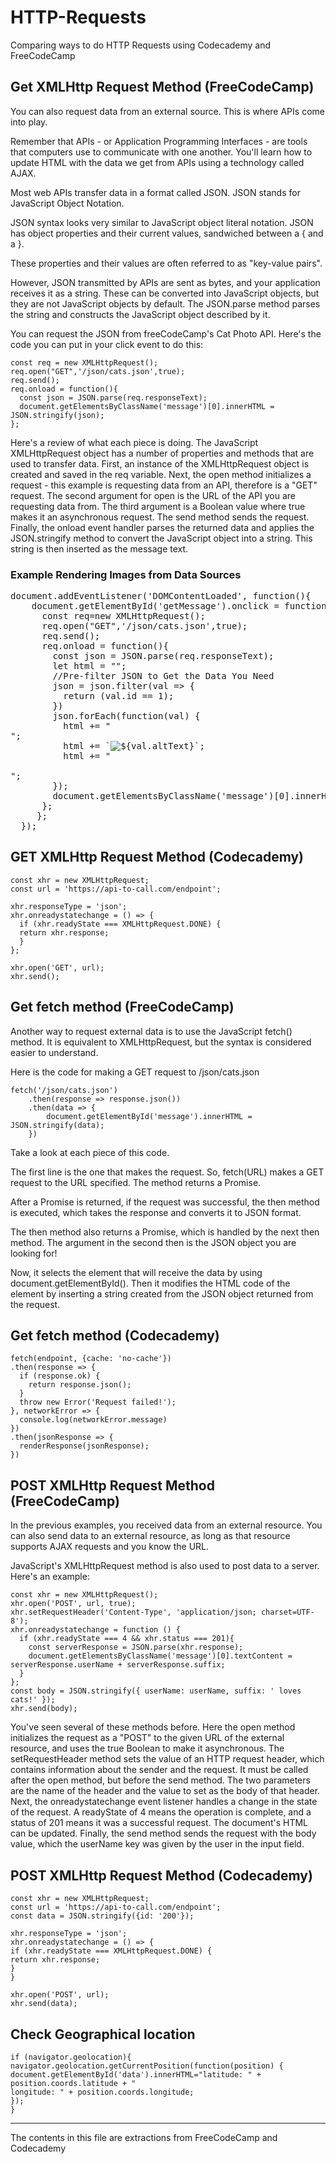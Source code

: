 # HTTP-Requests
Comparing ways to do HTTP Requests using Codecademy and FreeCodeCamp

## Get XMLHttp Request Method (FreeCodeCamp)

You can also request data from an external source. This is where APIs come into play.

Remember that APIs - or Application Programming Interfaces - are tools that computers use to communicate with one another. You'll learn how to update HTML with the data we get from APIs using a technology called AJAX.

Most web APIs transfer data in a format called JSON. JSON stands for JavaScript Object Notation.

JSON syntax looks very similar to JavaScript object literal notation. JSON has object properties and their current values, sandwiched between a { and a }.

These properties and their values are often referred to as "key-value pairs".

However, JSON transmitted by APIs are sent as bytes, and your application receives it as a string. These can be converted into JavaScript objects, but they are not JavaScript objects by default. The JSON.parse method parses the string and constructs the JavaScript object described by it.

You can request the JSON from freeCodeCamp's Cat Photo API. Here's the code you can put in your click event to do this:

<pre><code>const req = new XMLHttpRequest();
req.open("GET",'/json/cats.json',true);
req.send();
req.onload = function(){
  const json = JSON.parse(req.responseText);
  document.getElementsByClassName('message')[0].innerHTML = JSON.stringify(json);
};</code></pre>

Here's a review of what each piece is doing. The JavaScript XMLHttpRequest object has a number of properties and methods that are used to transfer data. First, an instance of the XMLHttpRequest object is created and saved in the req variable. Next, the open method initializes a request - this example is requesting data from an API, therefore is a "GET" request. The second argument for open is the URL of the API you are requesting data from. The third argument is a Boolean value where true makes it an asynchronous request. The send method sends the request. Finally, the onload event handler parses the returned data and applies the JSON.stringify method to convert the JavaScript object into a string. This string is then inserted as the message text.

### Example Rendering Images from Data Sources

<pre></code>document.addEventListener('DOMContentLoaded', function(){
    document.getElementById('getMessage').onclick = function(){
      const req=new XMLHttpRequest();
      req.open("GET",'/json/cats.json',true);
      req.send();
      req.onload = function(){
        const json = JSON.parse(req.responseText);
        let html = "";
        //Pre-filter JSON to Get the Data You Need
        json = json.filter(val => {
          return (val.id == 1);
        })
        json.forEach(function(val) {
          html += "<div class = 'cat'>";
          html += `<img src = "${val.imageLink}" alt="${val.altText}">`;
          html += "</div><br>";
        });
        document.getElementsByClassName('message')[0].innerHTML=html;
      };
     };
  });</code></pre>

## GET XMLHttp Request Method (Codecademy)

<pre><code>const xhr = new XMLHttpRequest;
const url = 'https://api-to-call.com/endpoint';

xhr.responseType = 'json';
xhr.onreadystatechange = () => {
  if (xhr.readyState === XMLHttpRequest.DONE) {
  return xhr.response;
  }
};

xhr.open('GET', url);
xhr.send();</pre></code>

## Get fetch method (FreeCodeCamp)

Another way to request external data is to use the JavaScript fetch() method. It is equivalent to XMLHttpRequest, but the syntax is considered easier to understand.

Here is the code for making a GET request to /json/cats.json

<pre><code>fetch('/json/cats.json')
    .then(response => response.json())
    .then(data => {
        document.getElementById('message').innerHTML = JSON.stringify(data);
    })</code></pre>
    
Take a look at each piece of this code.

The first line is the one that makes the request. So, fetch(URL) makes a GET request to the URL specified. The method returns a Promise.

After a Promise is returned, if the request was successful, the then method is executed, which takes the response and converts it to JSON format.

The then method also returns a Promise, which is handled by the next then method. The argument in the second then is the JSON object you are looking for!

Now, it selects the element that will receive the data by using document.getElementById(). Then it modifies the HTML code of the element by inserting a string created from the JSON object returned from the request.

## Get fetch method (Codecademy)

<pre><code>fetch(endpoint, {cache: 'no-cache'})
.then(response => {
  if (response.ok) {
    return response.json();
  }
  throw new Error('Request failed!');
}, networkError => {
  console.log(networkError.message)
})
.then(jsonResponse => {
  renderResponse(jsonResponse);
})</code></pre>

## POST XMLHttp Request Method (FreeCodeCamp)

In the previous examples, you received data from an external resource. You can also send data to an external resource, as long as that resource supports AJAX requests and you know the URL.

JavaScript's XMLHttpRequest method is also used to post data to a server. Here's an example:

<pre><code>const xhr = new XMLHttpRequest();
xhr.open('POST', url, true);
xhr.setRequestHeader('Content-Type', 'application/json; charset=UTF-8');
xhr.onreadystatechange = function () {
  if (xhr.readyState === 4 && xhr.status === 201){
    const serverResponse = JSON.parse(xhr.response);
    document.getElementsByClassName('message')[0].textContent = serverResponse.userName + serverResponse.suffix;
  }
};
const body = JSON.stringify({ userName: userName, suffix: ' loves cats!' });
xhr.send(body);</code></pre>

You've seen several of these methods before. Here the open method initializes the request as a "POST" to the given URL of the external resource, and uses the true Boolean to make it asynchronous. The setRequestHeader method sets the value of an HTTP request header, which contains information about the sender and the request. It must be called after the open method, but before the send method. The two parameters are the name of the header and the value to set as the body of that header. Next, the onreadystatechange event listener handles a change in the state of the request. A readyState of 4 means the operation is complete, and a status of 201 means it was a successful request. The document's HTML can be updated. Finally, the send method sends the request with the body value, which the userName key was given by the user in the input field.

## POST XMLHttp Request Method (Codecademy)

<pre><code>const xhr = new XMLHttpRequest;
const url = 'https://api-to-call.com/endpoint';
const data = JSON.stringify({id: '200'});

xhr.responseType = 'json';
xhr.onreadystatechange = () => {
if (xhr.readyState === XMLHttpRequest.DONE) {
return xhr.response;
}
}

xhr.open('POST', url);
xhr.send(data);</code></pre>

## Check Geographical location

<pre><code>if (navigator.geolocation){
navigator.geolocation.getCurrentPosition(function(position) {
document.getElementById('data').innerHTML="latitude: " + 
position.coords.latitude + "<br>longitude: " + position.coords.longitude;
});
}</code></pre>

<hr>
The contents in this file are extractions from FreeCodeCamp and Codecademy
